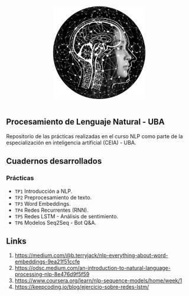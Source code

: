 <p id="start" align="center">
<br>
<a href="#start"><img height="250rem" src="https://github.com/KevinGuerraHuaman/NLP1/blob/main/logo_nlp.png"></a>
<br><br>
</p>

## Procesamiento de Lenguaje Natural - UBA
Repositorio de las prácticas realizadas en el curso NLP como parte de la especialización en inteligencia artificial (CEIA) - UBA.

## Cuadernos desarrollados

### Prácticas

* `TP1` Introducción a NLP.
* `TP2` Preprocesamiento de texto.
* `TP3` Word Embeddings.
* `TP4` Redes Recurrentes (RNN).
* `TP5` Redes LSTM - Análisis de sentimiento.
* `TP6` Modelos Seq2Seq - Bot Q&A.

## Links 
  1. https://medium.com/@b.terryjack/nlp-everything-about-word-embeddings-9ea21f51ccfe
  2. https://odsc.medium.com/an-introduction-to-natural-language-processing-nlp-8e476d9f5f59
  3. https://www.coursera.org/learn/nlp-sequence-models/home/week/1
  4. https://keepcoding.io/blog/ejercicio-sobre-redes-lstm/

